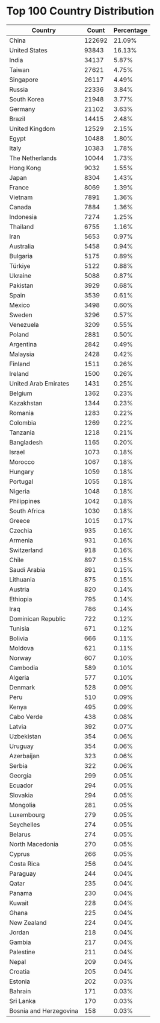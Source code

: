 # Top 100 Country Distribution
| Country | Count | Percentage |
|----|----|----|
| China | 122692 | 21.09% |
| United States | 93843 | 16.13% |
| India | 34137 | 5.87% |
| Taiwan | 27621 | 4.75% |
| Singapore | 26117 | 4.49% |
| Russia | 22336 | 3.84% |
| South Korea | 21948 | 3.77% |
| Germany | 21102 | 3.63% |
| Brazil | 14415 | 2.48% |
| United Kingdom | 12529 | 2.15% |
| Egypt | 10488 | 1.80% |
| Italy | 10383 | 1.78% |
| The Netherlands | 10044 | 1.73% |
| Hong Kong | 9032 | 1.55% |
| Japan | 8304 | 1.43% |
| France | 8069 | 1.39% |
| Vietnam | 7891 | 1.36% |
| Canada | 7884 | 1.36% |
| Indonesia | 7274 | 1.25% |
| Thailand | 6755 | 1.16% |
| Iran | 5653 | 0.97% |
| Australia | 5458 | 0.94% |
| Bulgaria | 5175 | 0.89% |
| Türkiye | 5122 | 0.88% |
| Ukraine | 5088 | 0.87% |
| Pakistan | 3929 | 0.68% |
| Spain | 3539 | 0.61% |
| Mexico | 3498 | 0.60% |
| Sweden | 3296 | 0.57% |
| Venezuela | 3209 | 0.55% |
| Poland | 2881 | 0.50% |
| Argentina | 2842 | 0.49% |
| Malaysia | 2428 | 0.42% |
| Finland | 1511 | 0.26% |
| Ireland | 1500 | 0.26% |
| United Arab Emirates | 1431 | 0.25% |
| Belgium | 1362 | 0.23% |
| Kazakhstan | 1344 | 0.23% |
| Romania | 1283 | 0.22% |
| Colombia | 1269 | 0.22% |
| Tanzania | 1218 | 0.21% |
| Bangladesh | 1165 | 0.20% |
| Israel | 1073 | 0.18% |
| Morocco | 1067 | 0.18% |
| Hungary | 1059 | 0.18% |
| Portugal | 1055 | 0.18% |
| Nigeria | 1048 | 0.18% |
| Philippines | 1042 | 0.18% |
| South Africa | 1030 | 0.18% |
| Greece | 1015 | 0.17% |
| Czechia | 935 | 0.16% |
| Armenia | 931 | 0.16% |
| Switzerland | 918 | 0.16% |
| Chile | 897 | 0.15% |
| Saudi Arabia | 891 | 0.15% |
| Lithuania | 875 | 0.15% |
| Austria | 820 | 0.14% |
| Ethiopia | 795 | 0.14% |
| Iraq | 786 | 0.14% |
| Dominican Republic | 722 | 0.12% |
| Tunisia | 671 | 0.12% |
| Bolivia | 666 | 0.11% |
| Moldova | 621 | 0.11% |
| Norway | 607 | 0.10% |
| Cambodia | 589 | 0.10% |
| Algeria | 577 | 0.10% |
| Denmark | 528 | 0.09% |
| Peru | 510 | 0.09% |
| Kenya | 495 | 0.09% |
| Cabo Verde | 438 | 0.08% |
| Latvia | 392 | 0.07% |
| Uzbekistan | 354 | 0.06% |
| Uruguay | 354 | 0.06% |
| Azerbaijan | 323 | 0.06% |
| Serbia | 322 | 0.06% |
| Georgia | 299 | 0.05% |
| Ecuador | 294 | 0.05% |
| Slovakia | 294 | 0.05% |
| Mongolia | 281 | 0.05% |
| Luxembourg | 279 | 0.05% |
| Seychelles | 274 | 0.05% |
| Belarus | 274 | 0.05% |
| North Macedonia | 270 | 0.05% |
| Cyprus | 266 | 0.05% |
| Costa Rica | 256 | 0.04% |
| Paraguay | 244 | 0.04% |
| Qatar | 235 | 0.04% |
| Panama | 230 | 0.04% |
| Kuwait | 228 | 0.04% |
| Ghana | 225 | 0.04% |
| New Zealand | 224 | 0.04% |
| Jordan | 218 | 0.04% |
| Gambia | 217 | 0.04% |
| Palestine | 211 | 0.04% |
| Nepal | 209 | 0.04% |
| Croatia | 205 | 0.04% |
| Estonia | 202 | 0.03% |
| Bahrain | 171 | 0.03% |
| Sri Lanka | 170 | 0.03% |
| Bosnia and Herzegovina | 158 | 0.03% |
